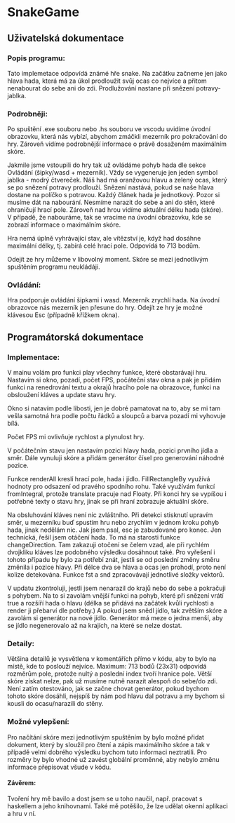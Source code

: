 # SnakeGame

## Uživatelská dokumentace

### Popis programu: 
Tato implemetace odpovídá známé hře snake. Na začátku začneme jen jako hlava hada, která má za úkol prodloužit svůj ocas co nejvíce a přitom nenabourat do sebe ani do zdi. Prodlužování nastane při snězení potravy-jablka.

### Podrobněji: 
Po spuštění .exe souboru nebo .hs souboru ve vscodu uvidíme úvodní obrazovku, která nás vybízí, abychom zmáčkli mezerník pro pokračování do hry. Zároveň vidíme podrobnější informace o právě dosaženém maximálním skóre. 

Jakmile jsme vstoupili do hry tak už ovládáme pohyb hada dle sekce Ovládání (šipky/wasd + mezerník).
Vždy se vygeneruje jen jeden symbol jablka - modrý čtvereček.
Náš had má oranžovou hlavu a zelený ocas, který se po snězení potravy prodlouží. Snězení nastává, pokud se naše hlava dostane na políčko s potravou.
Každý článek hada je jednotkový.
Pozor si musíme dát na nabourání. Nesmíme narazit do sebe a ani do stěn, které ohraničují hrací pole.
Zároveň nad hrou vidíme aktuální délku hada (skóre). V případě, že nabouráme, tak se vracíme na úvodní
obrazovku, kde se zobrazí informace o maximálním skóre. 

Hra nemá úplně vyhrávající stav, ale vítězství je, když had dosáhne maximální délky, tj. zabírá celé hrací
pole. Odpovídá to 713 bodům.

Odejít ze hry můžeme v libovolný moment. Skóre se mezi jednotlivým spuštěním programu neukládájí.

### Ovládání:
Hra podporuje ovládání šipkami i wasd. 
Mezerník zrychlí hada. Na úvodní obrazovce nás mezerník jen přesune do hry. 
Odejít ze hry je možné klávesou Esc (případně křížkem okna).


## Programátorská dokumentace

### Implementace:
V mainu volám pro funkci play všechny funkce, které obstarávají hru.
Nastavím si okno, pozadí, počet FPS, počáteční stav okna a pak je přidám funkci na renedrování textu a okrajů hracího pole na obrazovce, funkci na obsloužení kláves a update stavu hry.

Okno si natavím podle libosti, jen je dobré pamatovat na to, aby se mi tam vešla samotná hra podle počtu řádků a sloupců a barva pozadí mi vyhovuje bílá.

Počet FPS mi ovlivňuje rychlost a plynulost hry.

V počátečním stavu jen nastavím pozici hlavy hada, pozici prvního jídla a směr. Dále vynuluji skóre a přidám generátor čísel pro generování náhodné pozice.

Funkce renderAll kreslí hrací pole, hada i jídlo. FillRectangleBy využívá hodnoty pro odsazení od pravého spodního rohu. Také využívám funkcí fromIntegral, protože translate pracuje nad Floaty. 
Při konci hry se vypíšou i potřebné texty o stavu hry, jinak se při hraní zobrazuje aktuální skóre.

Na obsluhování kláves není nic zvláštního. Při detekci stisknutí upravím směr, u mezerníku buď spustím hru nebo zrychlím v jednom kroku pohyb hada, jinak nedělám nic. Jak jsem psal, esc je zabudované pro konec.
Jen technická, řešil jsem otáčení hada. To má na starosti funkce changeDirection. Tam zakazuji otočení se čelem vzad, ale při rychlém dvojkliku kláves lze podobného výsledku dosáhnout také. Pro vyřešení i tohoto případu by bylo za potřebí znát, jestli se od poslední změny směru změnila i pozice hlavy. Při délce dva se hlava a ocas jen prohodí, proto není kolize detekována. Funkce fst a snd zpracovávají jednotlivé složky vektorů.

V updatu zkontroluji, jestli jsem nenarazil do krajů nebo do sebe a pokračuji s pohybem. Na to si zavolám vnější funkci na pohyb, které při snězení vrátí true a rozšíří hada o hlavu (délka se přidává na začátek kvůli rychlosti a render ji přebarví dle potřeby.) A pokud jsem snědl jídlo, tak zvětším skóre a zavolám si generátor na nové jídlo. Generátor má meze o jedna menší, aby se jídlo negenerovalo až na krajích, na které se nelze dostat.

### Detaily:
Většina detailů je vysvětlena v komentářích přímo v kódu, aby to bylo na místě, kde to poslouží nejvíce.
Maximum: 713 bodů (23x31) odpovídá rozměrům pole, protože nultý a poslední index tvoří hranice pole.
Větší skóre získat nelze, pak už musíme nutně narazit alespoň do sebe/do zdi.
Není zatím otestováno, jak se začne chovat generátor, pokud bychom tohoto skóre dosáhli, nejspíš by nám pod hlavu dal potravu a my bychom si kousli do ocasu/narazili do stěny.

### Možné vylepšení:
Pro načítání skóre mezi jednotlivým spuštěním by bylo možné přidat dokument, který by sloužil pro čtení a zápis maximálního skóre a tak v případě velmi dobrého výsledku bychom tuto informaci neztratili.
Pro rozměry by bylo vhodné už zavést globální proměnné, aby nebylo změnu informace přepisovat všude v kódu.

#### Závěrem:
Tvoření hry mě bavilo a dost jsem se u toho naučil, např. pracovat s haskellem a jeho knihovnami. Také mě potěšilo, že lze udělat okenní aplikaci a hru v ní.